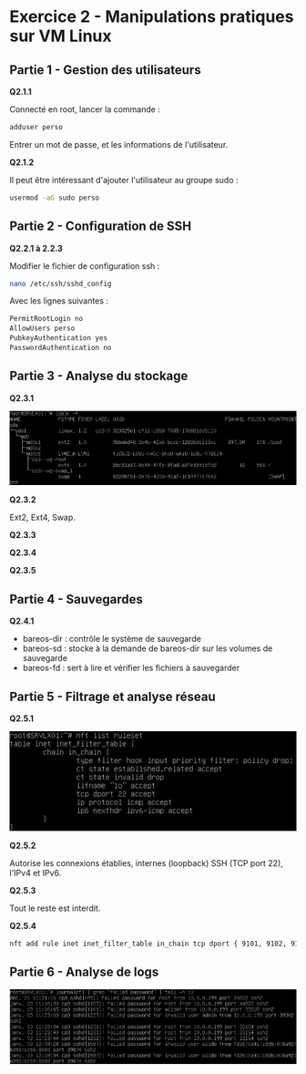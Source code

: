 # Exercice 2 - Manipulations pratiques sur VM Linux

## Partie 1 - Gestion des utilisateurs

**Q2.1.1**

Connecté en root, lancer la commande :

```bash
adduser perso
```

Entrer un mot de passe, et les informations de l'utilisateur.

**Q2.1.2**

Il peut être intéressant d'ajouter l'utilisateur au groupe sudo :

```bash
usermod -aG sudo perso
```

## Partie 2 - Configuration de SSH

**Q2.2.1 à 2.2.3**

Modifier le fichier de configuration ssh :

```bash
nano /etc/ssh/sshd_config
```

Avec les lignes suivantes :

```bash
PermitRootLogin no
AllowUsers perso
PubkeyAuthentication yes
PasswordAuthentication no
```

## Partie 3 - Analyse du stockage

**Q2.3.1**

![Systèmes de fichiers montés](Ressources/ex2/mounted_fs.png)

**Q2.3.2**

Ext2, Ext4, Swap.

**Q2.3.3**

**Q2.3.4**

**Q2.3.5**

## Partie 4 - Sauvegardes

**Q2.4.1**

* bareos-dir : contrôle le système de sauvegarde
* bareos-sd : stocke à la demande de bareos-dir sur les volumes de sauvegarde
* bareos-fd : sert à lire et vérifier les fichiers à sauvegarder

## Partie 5 - Filtrage et analyse réseau

**Q2.5.1**

![Règles netfilter](Ressources/ex2/nft_rules.png)

**Q2.5.2**

Autorise les connexions établies, internes (loopback) SSH (TCP port 22), l'IPv4 et IPv6.

**Q2.5.3**

Tout le reste est interdit.

**Q2.5.4**

```bash
nft add rule inet inet_filter_table in_chain tcp dport { 9101, 9102, 9103 } accept
```

## Partie 6 - Analyse de logs

![Journal des dernières tentatives de connexion échouées](Ressources/ex2/journal.png)